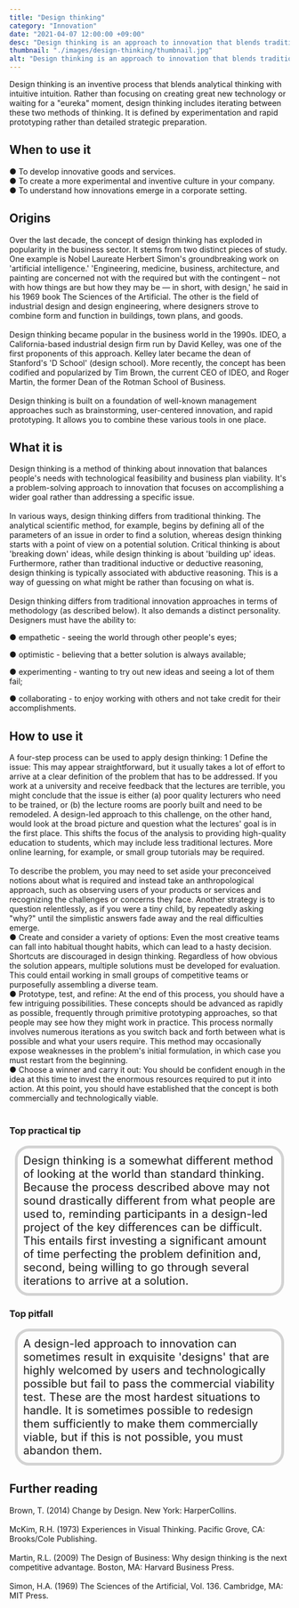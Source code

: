 ```yaml
---
title: "Design thinking"
category: "Innovation"
date: "2021-04-07 12:00:00 +09:00"
desc: "Design thinking is an approach to innovation that blends traditional rational analysis with intuitive originality"
thumbnail: "./images/design-thinking/thumbnail.jpg"
alt: "Design thinking is an approach to innovation that blends traditional rational analysis with intuitive originality."
---
```



Design thinking is an inventive process that blends analytical thinking with intuitive intuition. Rather than focusing on creating great new technology or waiting for a "eureka" moment, design thinking includes iterating between these two methods of thinking. It is defined by experimentation and rapid prototyping rather than detailed strategic preparation.<br>

## When to use it
● To develop innovative goods and services.<br>
● To create a more experimental and inventive culture in your company.<br>
● To understand how innovations emerge in a corporate setting.<br>

## Origins
Over the last decade, the concept of design thinking has exploded in popularity in the business sector. It stems from two distinct pieces of study. One example is Nobel Laureate Herbert Simon's groundbreaking work on 'artificial intelligence.' 'Engineering, medicine, business, architecture, and painting are concerned not with the required but with the contingent – not with how things are but how they may be — in short, with design,' he said in his 1969 book The Sciences of the Artificial. The other is the field of industrial design and design engineering, where designers strove to combine form and function in buildings, town plans, and goods.<br><br>
Design thinking became popular in the business world in the 1990s. IDEO, a California-based industrial design firm run by David Kelley, was one of the first proponents of this approach. Kelley later became the dean of Stanford's 'D School' (design school). More recently, the concept has been codified and popularized by Tim Brown, the current CEO of IDEO, and Roger Martin, the former Dean of the Rotman School of Business. <br><br>
Design thinking is built on a foundation of well-known management approaches such as brainstorming, user-centered innovation, and rapid prototyping. It allows you to combine these various tools in one place. <br>

## What it is
Design thinking is a method of thinking about innovation that balances people's needs with technological feasibility and business plan viability. It's a problem-solving approach to innovation that focuses on accomplishing a wider goal rather than addressing a specific issue. <br><br>
In various ways, design thinking differs from traditional thinking. The analytical scientific method, for example, begins by defining all of the parameters of an issue in order to find a solution, whereas design thinking starts with a point of view on a potential solution. Critical thinking is about 'breaking down' ideas, while design thinking is about 'building up' ideas. Furthermore, rather than traditional inductive or deductive reasoning, design thinking is typically associated with abductive reasoning. This is a way of guessing on what might be rather than focusing on what is. <br><br>
Design thinking differs from traditional innovation approaches in terms of methodology (as described below). It also demands a distinct personality. Designers must have the ability to:

● empathetic - seeing the world through other people's eyes;

● optimistic - believing that a better solution is always available;

● experimenting - wanting to try out new ideas and seeing a lot of them fail;

● collaborating - to enjoy working with others and not take credit for their accomplishments.<br>

## How to use it
A four-step process can be used to apply design thinking:
1 Define the issue: This may appear straightforward, but it usually takes a lot of effort to arrive at a clear definition of the problem that has to be addressed. If you work at a university and receive feedback that the lectures are terrible, you might conclude that the issue is either (a) poor quality lecturers who need to be trained, or (b) the lecture rooms are poorly built and need to be remodeled. A design-led approach to this challenge, on the other hand, would look at the broad picture and question what the lectures' goal is in the first place. This shifts the focus of the analysis to providing high-quality education to students, which may include less traditional lectures. More online learning, for example, or small group tutorials may be required.<br><br>
To describe the problem, you may need to set aside your preconceived notions about what is required and instead take an anthropological approach, such as observing users of your products or services and recognizing the challenges or concerns they face. Another strategy is to question relentlessly, as if you were a tiny child, by repeatedly asking "why?" until the simplistic answers fade away and the real difficulties emerge.<br>
● Create and consider a variety of options: Even the most creative teams can fall into habitual thought habits, which can lead to a hasty decision. Shortcuts are discouraged in design thinking. Regardless of how obvious the solution appears, multiple solutions must be developed for evaluation. This could entail working in small groups of competitive teams or purposefully assembling a diverse team. <br>
● Prototype, test, and refine: At the end of this process, you should have a few intriguing possibilities. These concepts should be advanced as rapidly as possible, frequently through primitive prototyping approaches, so that people may see how they might work in practice. This process normally involves numerous iterations as you switch back and forth between what is possible and what your users require. This method may occasionally expose weaknesses in the problem's initial formulation, in which case you must restart from the beginning. <br>
● Choose a winner and carry it out: You should be confident enough in the idea at this time to invest the enormous resources required to put it into action. At this point, you should have established that the concept is both commercially and technologically viable.<br><br>

### Top practical tip
<div style="background:transparent;
            border-radius: 25px; 
            font-size: 20px; 
            padding: 10px; 
            border: 5px solid lightgray; 
            margin: 10px;">Design thinking is a somewhat different method of looking at the world than standard thinking. Because the process described above may not sound drastically different from what people are used to, reminding participants in a design-led project of the key differences can be difficult. This entails first investing a significant amount of time perfecting the problem definition and, second, being willing to go through several iterations to arrive at a solution.<br></div>

### Top pitfall
<div style="background:transparent;
            border-radius: 25px; 
            font-size: 20px; 
            padding: 10px; 
            border: 5px solid lightgray; 
            margin: 10px;">
A design-led approach to innovation can sometimes result in exquisite 'designs' that are highly welcomed by users and technologically possible but fail to pass the commercial viability test. These are the most hardest situations to handle. It is sometimes possible to redesign them sufficiently to make them commercially viable, but if this is not possible, you must abandon them.<br></div>

## Further reading
Brown, T. (2014) Change by Design. New York: HarperCollins.<br><br>
McKim, R.H. (1973) Experiences in Visual Thinking. Pacific Grove, CA: Brooks/Cole Publishing.<br><br>
Martin, R.L. (2009) The Design of Business: Why design thinking is the next competitive advantage. Boston, MA: Harvard Business Press.<br><br>
Simon, H.A. (1969) The Sciences of the Artificial, Vol. 136. Cambridge, MA: MIT Press.<br><br>
